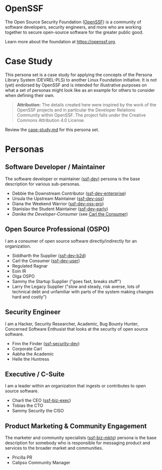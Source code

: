 
# OpenSSF

The Open Source Security Foundation ([OpenSSF](https://openssf.org)) is a community of software developers, security engineers, and more who are working together to secure open-source software for the greater public good.

Learn more about the foundation at https://openssf.org.

# Case Study

This persona set is a case study for applying the concepts of the Persona Library System (DEVREL-PLS) to another Linux Foundation initiative. It is not (yet) endorsed by OpenSSF and is intended for illustrative purposes on what a set of personas might look like as an example for others to consider when defining their own.

> **Attribution:** The details created here were inspired by the work of the OpenSSF projects and in particular the Developer Relations Community within OpenSSF. The project falls under the Creative Commons Attribution 4.0 License.

Review the [case-study.md](./case-study.md) for this persona set.

# Personas


## Software Developer / Maintainer

The software developer or maintainer ([ssf-dev](./ssf-dev.json)) persona is the base description for various sub-personas.
- Debbie the Downstream Contributor ([ssf-dev-enterprise](./ssf-dev-enterprise.json))
- Ursula the Upstream Maintainer ([ssf-dev-oss](./ssf-dev-oss.json))
- Diana the Weekend Warrior ([ssf-dev-oss-pro](./ssf-dev-oss-pro.json))
- Stanislav the Student Maintainer ([ssf-dev-early](./ssf-dev-early.json))
- _Danika the Developer-Consumer_ (see [Carl the Consumer](./ssf-dev-user.json))

## Open Source Professional (OSPO)

I am a consumer of open source software directly/indirectly for an organization.

- Siddharth the Supplier ([ssf-dev-b2d](./ssf-dev-b2d.json))
- Carl the Consumer ([ssf-dev-user](./ssf-dev-user.json))
- Regulated Ragnar
- Eoin IR
- Olga OSPO
- Sammy the Startup Supplier ("goes fast, breaks stuff")
- Larry the Legacy Supplier ("slow and steady, risk averse, lots of technical debt and unfamiliar with parts of the system making changes hard and costly")

## Security Engineer

I am a Hacker, Security Researcher, Academic, Bug Bounty Hunter, Concerned Software Enthusist that looks at the security of open source software.

- Finn the Finder ([ssf-security-dev](./ssf-security-dev.json))
- Corporate Carl
- Aabha the Academic
- Helle the Huntress

## Executive / C-Suite

I am a leader within an organization that ingests or contributes to open source software.

- Charli the CEO ([ssf-biz-exec](./ssf-biz-exec.json))
- Tobias the CTO
- Sammy Security the CISO

## Product Marketing & Community Engagement

The marketer and community specialists ([ssf-biz-mktg](./ssf-biz-mktg.json)) persona is the base description for somebody who is responsible for messaging product and services to the broader market and communities.

- Pricilla PR
- Calipso Community Manager

